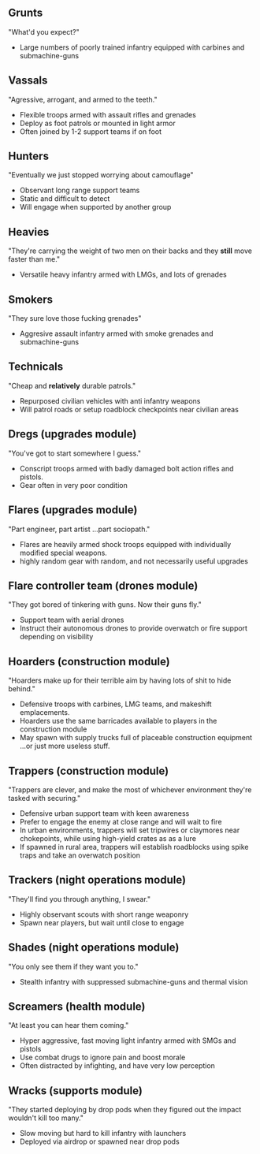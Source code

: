 ## Grunts
"What'd you expect?"

* Large numbers of poorly trained infantry equipped with carbines and submachine-guns

## Vassals
"Agressive, arrogant, and armed to the teeth."

* Flexible troops armed with assault rifles and grenades
* Deploy as foot patrols or mounted in light armor
* Often joined by 1-2 support teams if on foot

## Hunters
"Eventually we just stopped worrying about camouflage"

* Observant long range support teams
* Static and difficult to detect
* Will engage when supported by another group

## Heavies
"They're carrying the weight of two men on their backs and they **still** move faster than me."

* Versatile heavy infantry armed with LMGs, and lots of grenades

## Smokers
"They sure love those fucking grenades"

* Aggresive assault infantry armed with smoke grenades and submachine-guns

## Technicals
"Cheap and **relatively** durable patrols."

* Repurposed civilian vehicles with anti infantry weapons
* Will patrol roads or setup roadblock checkpoints near civilian areas

## Dregs (upgrades module)
"You've got to start somewhere I guess."

* Conscript troops armed with badly damaged bolt action rifles and pistols.
* Gear often in very poor condition

## Flares (upgrades module)
"Part engineer, part artist ...part sociopath."

* Flares are heavily armed shock troops equipped with individually modified special weapons.
* highly random gear with random, and not necessarily useful upgrades

## Flare controller team (drones module)
"They got bored of tinkering with guns. Now their guns fly."

* Support team with aerial drones
* Instruct their autonomous drones to provide overwatch or fire support depending on visibility

## Hoarders (construction module)
"Hoarders make up for their terrible aim by having lots of shit to hide behind."

* Defensive troops with carbines, LMG teams, and makeshift emplacements.
* Hoarders use the same barricades available to players in the construction module
* May spawn with supply trucks full of placeable construction equipment ...or just more useless stuff.

## Trappers (construction module)
"Trappers are clever, and make the most of whichever environment they're tasked with securing."

* Defensive urban support team with keen awareness
* Prefer to engage the enemy at close range and will wait to fire
* In urban environments, trappers will set tripwires or claymores near chokepoints, while using high-yield crates as as a lure
* If spawned in rural area, trappers will establish roadblocks using spike traps and take an overwatch position

## Trackers (night operations module)
"They'll find you through anything, I swear."

* Highly observant scouts with short range weaponry
* Spawn near players, but wait until close to engage

## Shades (night operations module)
"You only see them if they want you to."

* Stealth infantry with suppressed submachine-guns and thermal vision

## Screamers (health module)
"At least you can hear them coming."

* Hyper aggressive, fast moving light infantry armed with SMGs and pistols
* Use combat drugs to ignore pain and boost morale
* Often distracted by infighting, and have very low perception

## Wracks (supports module)
"They started deploying by drop pods when they figured out the impact wouldn't kill too many."

* Slow moving but hard to kill infantry with launchers
* Deployed via airdrop or spawned near drop pods
